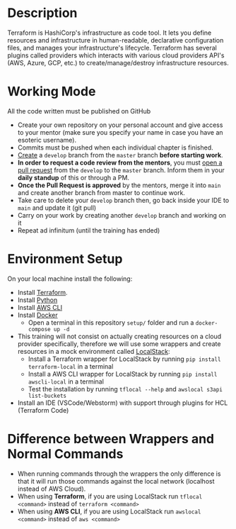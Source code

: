 # Description

Terraform is HashiCorp's infrastructure as code tool. It lets you define resources and infrastructure in human-readable, declarative configuration files, and manages your infrastructure's lifecycle.
Terraform has several plugins called providers which interacts with various cloud providers API's (AWS, Azure, GCP, etc.) to create/manage/destroy infrastructure resources.


# Working Mode

All the code written must be published on GitHub
- Create your own repository on your personal account and give access to your mentor (make sure you specify your name in case you have an esoteric username).
- Commits must be pushed when each individual chapter is finished.
- [Create](https://docs.github.com/en/pull-requests/collaborating-with-pull-requests/proposing-changes-to-your-work-with-pull-requests/creating-and-deleting-branches-within-your-repository) a `develop` branch from the `master` branch **before starting work**.
- **In order to request a code review from the mentors**, you must [open a pull request](https://help.github.com/en/articles/creating-a-pull-request) from the `develop` to the `master` branch. Inform them in your **daily standup** of this or through a PM.
- **Once the Pull Request is approved** by the mentors, merge it into `main` and create another branch from master to continue work.
- Take care to delete your `develop` branch then, go back inside your IDE to `main` and update it (git pull)
- Carry on your work by creating another `develop` branch and working on it
- Repeat ad infinitum (until the training has ended)

# Environment Setup

On your local machine install the following:
- Install [Terraform](https://developer.hashicorp.com/terraform/tutorials/aws-get-started/install-cli?in=terraform%2Faws-get-started).
- Install [Python](https://www.python.org/downloads/)
- Install [AWS CLI](https://docs.aws.amazon.com/cli/latest/userguide/getting-started-install.html)
- Install [Docker](https://medium.com/geekculture/run-docker-in-windows-10-11-wsl-without-docker-desktop-a2a7eb90556d)
  - Open a terminal in this repository `setup/` folder and run a `docker-compose up -d`
- This training will not consist on actually creating resources on a cloud provider specifically, therefore we will use some wrappers and create resources in a mock environment called [LocalStack](https://docs.localstack.cloud/overview/):
  - Install a Terraform wrapper for LocalStack by running `pip install terraform-local` in a terminal
  - Install a AWS CLI wrapper for LocalStack by running `pip install awscli-local` in a terminal
  - Test the installation by running `tflocal --help` and `awslocal s3api list-buckets`
- Install an IDE (VSCode/Webstorm) with support through plugins for HCL (Terraform Code)

# Difference between Wrappers and Normal Commands

- When running commands through the wrappers the only difference is that it will run those commands against the local network (localhost instead of AWS Cloud).
- When using **Terraform**, if you are using LocalStack run `tflocal <command>` instead of `terraform <command>`
- When using **AWS CLI**, if you are using LocalStack run `awslocal <command>` instead of `aws <command>`
